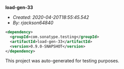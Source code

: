 **load-gen-33**
+ _Created: 2020-04-20T18:55:45.542_
+ _By: rjackson64840_

```xml
<dependency>
  <groupId>com.sonatype.testing</groupId>
  <artifactId>load-gen-33</artifactId>
  <version>0.9.0-SNAPSHOT</version>
</dependency>
```

This project was auto-generated for testing purposes.
